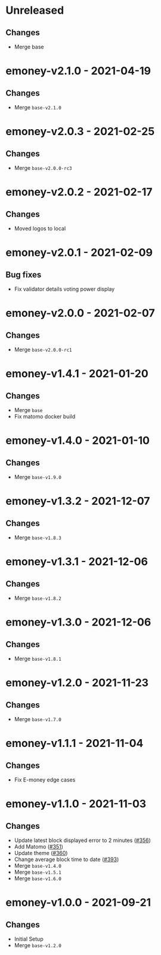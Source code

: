 # Unreleased

## Changes
- Merge base

# emoney-v2.1.0 - 2021-04-19

## Changes
- Merge `base-v2.1.0`

# emoney-v2.0.3 - 2021-02-25

## Changes
- Merge `base-v2.0.0-rc3`

# emoney-v2.0.2 - 2021-02-17

## Changes
- Moved logos to local

# emoney-v2.0.1 - 2021-02-09

## Bug fixes
- Fix validator details voting power display

# emoney-v2.0.0 - 2021-02-07

## Changes
- Merge `base-v2.0.0-rc1`

# emoney-v1.4.1 - 2021-01-20

## Changes
- Merge `base`
- Fix matomo docker build

# emoney-v1.4.0 - 2021-01-10

## Changes
- Merge `base-v1.9.0`

# emoney-v1.3.2 - 2021-12-07

## Changes
- Merge `base-v1.8.3`

# emoney-v1.3.1 - 2021-12-06

## Changes
- Merge `base-v1.8.2`

# emoney-v1.3.0 - 2021-12-06

## Changes
- Merge `base-v1.8.1`

# emoney-v1.2.0 - 2021-11-23

## Changes
- Merge `base-v1.7.0`

# emoney-v1.1.1 - 2021-11-04

## Changes
- Fix E-money edge cases
# emoney-v1.1.0 - 2021-11-03

## Changes
- Update latest block displayed error to 2 minutes ([\#356](https://github.com/forbole/big-dipper-2.0-cosmos/issues/356))
- Add Matomo ([\#351](https://github.com/forbole/big-dipper-2.0-cosmos/issues/351))
- Update theme ([\#360](https://github.com/forbole/big-dipper-2.0-cosmos/issues/360))
- Change average block time to date ([\#393](https://github.com/forbole/big-dipper-2.0-cosmos/issues/393))
- Merge `base-v1.4.0`
- Merge `base-v1.5.1`
- Merge `base-v1.6.0`

# emoney-v1.0.0 - 2021-09-21

## Changes
- Initial Setup
- Merge `base-v1.2.0`
